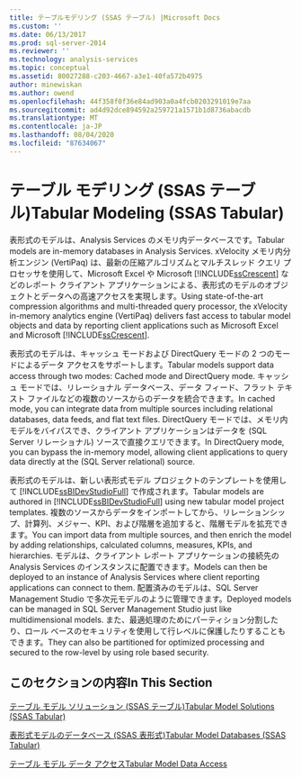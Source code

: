 ```yaml
---
title: テーブルモデリング (SSAS テーブル) |Microsoft Docs
ms.custom: ''
ms.date: 06/13/2017
ms.prod: sql-server-2014
ms.reviewer: ''
ms.technology: analysis-services
ms.topic: conceptual
ms.assetid: 80027288-c203-4667-a3e1-40fa572b4975
author: minewiskan
ms.author: owend
ms.openlocfilehash: 44f358f0f36e84ad903a0a4fcb0203291019e7aa
ms.sourcegitcommit: ad4d92dce894592a259721a1571b1d8736abacdb
ms.translationtype: MT
ms.contentlocale: ja-JP
ms.lasthandoff: 08/04/2020
ms.locfileid: "87634067"
---
```

# <a name="tabular-modeling-ssas-tabular"></a><span data-ttu-id="108be-102">テーブル モデリング (SSAS テーブル)</span><span class="sxs-lookup"><span data-stu-id="108be-102">Tabular Modeling (SSAS Tabular)</span></span>
  <span data-ttu-id="108be-103">表形式のモデルは、Analysis Services のメモリ内データベースです。</span><span class="sxs-lookup"><span data-stu-id="108be-103">Tabular models are in-memory databases in Analysis Services.</span></span> <span data-ttu-id="108be-104">xVelocity メモリ内分析エンジン (VertiPaq) は、最新の圧縮アルゴリズムとマルチスレッド クエリ プロセッサを使用して、Microsoft Excel や Microsoft [!INCLUDE[ssCrescent](../../includes/sscrescent-md.md)] などのレポート クライアント アプリケーションによる、表形式のモデルのオブジェクトとデータへの高速アクセスを実現します。</span><span class="sxs-lookup"><span data-stu-id="108be-104">Using state-of-the-art compression algorithms and multi-threaded query processor, the xVelocity in-memory analytics engine (VertiPaq) delivers fast access to tabular model objects and data by reporting client applications such as Microsoft Excel and Microsoft [!INCLUDE[ssCrescent](../../includes/sscrescent-md.md)].</span></span>  
  
 <span data-ttu-id="108be-105">表形式のモデルは、キャッシュ モードおよび DirectQuery モードの 2 つのモードによるデータ アクセスをサポートします。</span><span class="sxs-lookup"><span data-stu-id="108be-105">Tabular models support data access through two modes: Cached mode and DirectQuery mode.</span></span> <span data-ttu-id="108be-106">キャッシュ モードでは、リレーショナル データベース、データ フィード、フラット テキスト ファイルなどの複数のソースからのデータを統合できます。</span><span class="sxs-lookup"><span data-stu-id="108be-106">In cached mode, you can integrate data from multiple sources including relational databases, data feeds, and flat text files.</span></span> <span data-ttu-id="108be-107">DirectQuery モードでは、メモリ内モデルをバイパスでき、クライアント アプリケーションはデータを (SQL Server リレーショナル) ソースで直接クエリできます。</span><span class="sxs-lookup"><span data-stu-id="108be-107">In DirectQuery mode, you can bypass the in-memory model, allowing client applications to query data directly at the (SQL Server relational) source.</span></span>  
  
 <span data-ttu-id="108be-108">表形式のモデルは、新しい表形式モデル プロジェクトのテンプレートを使用して [!INCLUDE[ssBIDevStudioFull](../../includes/ssbidevstudiofull-md.md)] で作成されます。</span><span class="sxs-lookup"><span data-stu-id="108be-108">Tabular models are authored in [!INCLUDE[ssBIDevStudioFull](../../includes/ssbidevstudiofull-md.md)] using new tabular model project templates.</span></span> <span data-ttu-id="108be-109">複数のソースからデータをインポートしてから、リレーションシップ、計算列、メジャー、KPI、および階層を追加すると、階層モデルを拡充できます。</span><span class="sxs-lookup"><span data-stu-id="108be-109">You can import data from multiple sources, and then enrich the model by adding relationships, calculated columns, measures, KPIs, and hierarchies.</span></span> <span data-ttu-id="108be-110">モデルは、クライアント レポート アプリケーションの接続先の Analysis Services のインスタンスに配置できます。</span><span class="sxs-lookup"><span data-stu-id="108be-110">Models can then be deployed to an instance of Analysis Services where client reporting applications can connect to them.</span></span> <span data-ttu-id="108be-111">配置済みのモデルは、SQL Server Management Studio で多次元モデルのように管理できます。</span><span class="sxs-lookup"><span data-stu-id="108be-111">Deployed models can be managed in SQL Server Management Studio just like multidimensional models.</span></span> <span data-ttu-id="108be-112">また、最適処理のためにパーティション分割したり、ロール ベースのセキュリティを使用して行レベルに保護したりすることもできます。</span><span class="sxs-lookup"><span data-stu-id="108be-112">They can also be partitioned for optimized processing and secured to the row-level by using role based security.</span></span>  
  
## <a name="in-this-section"></a><span data-ttu-id="108be-113">このセクションの内容</span><span class="sxs-lookup"><span data-stu-id="108be-113">In This Section</span></span>  
 [<span data-ttu-id="108be-114">テーブル モデル ソリューション &#40;SSAS テーブル&#41;</span><span class="sxs-lookup"><span data-stu-id="108be-114">Tabular Model Solutions &#40;SSAS Tabular&#41;</span></span>](../tabular-model-solutions-ssas-tabular.md)  
  
 [<span data-ttu-id="108be-115">表形式モデルのデータベース (SSAS 表形式)</span><span class="sxs-lookup"><span data-stu-id="108be-115">Tabular Model Databases &#40;SSAS Tabular&#41;</span></span>](tabular-model-databases-ssas-tabular.md)  
  
 [<span data-ttu-id="108be-116">テーブル モデル データ アクセス</span><span class="sxs-lookup"><span data-stu-id="108be-116">Tabular Model Data Access</span></span>](tabular-model-data-access.md)  
  
  
